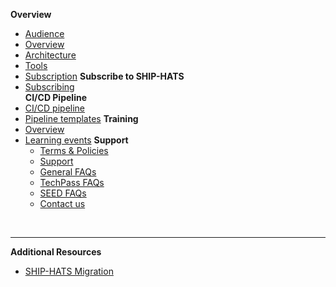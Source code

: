 **Overview**
  - [Audience](audience)
  - [Overview](ship-hats-overview)
  - [Architecture](architecture)
  - [Tools](tools)
  - [Subscription](subscription)
**Subscribe to SHIP-HATS**  
  - [Subscribing](subscribing-to-ship-hats)  
**CI/CD Pipeline**
- [CI/CD pipeline](ci-cd-pipeline)  
- [Pipeline templates](pipeline-templates)
**Training**
- [Overview](training)
- [Learning events](learning-events)
**Support**
  - [Terms & Policies](terms-and-policies)
  - [Support](support)
  - [General FAQs](general-faqs)
  - [TechPass FAQs](techpass-faqs)    
  - [SEED FAQs](seed-faqs)
  - [Contact us](contact-us) 

&nbsp;

---
**Additional Resources**
  - [SHIP-HATS Migration](https://docs.developer.tech.gov.sg/docs/ship-hats-migration/)  

<!--
- [Self-paced trainings](self-paced-trainings)

-->  